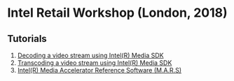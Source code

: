 # Intel Retail Workshop (London, 2018)

## Tutorials

 1. [Decoding a video stream using Intel(R) Media SDK](Content/01-media_sdk_decode.md)
 2. [Transcoding a video stream using Intel(R) Media SDK](Content/02-media_sdk_transcode.md)
 3. [Intel(R) Media Accelerator Reference Software (M.A.R.S)](Content/03-media_accelerator_reference_software.md)
